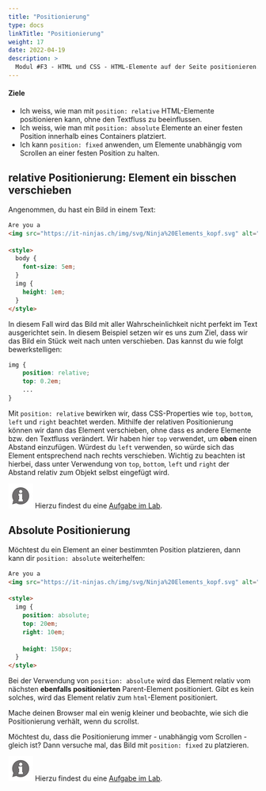 ```yaml
---
title: "Positionierung"
type: docs
linkTitle: "Positionierung"
weight: 17
date: 2022-04-19
description: >
  Modul #F3 - HTML und CSS - HTML-Elemente auf der Seite positionieren.
---
```


#### Ziele

- Ich weiss, wie man mit `position: relative` HTML-Elemente positionieren kann, ohne den Textfluss zu beeinflussen.
- Ich weiss, wie man mit `position: absolute` Elemente an einer festen Position innerhalb eines Containers platziert.
- Ich kann `position: fixed` anwenden, um Elemente unabhängig vom Scrollen an einer festen Position zu halten.

## relative Positionierung: Element ein bisschen verschieben

Angenommen, du hast ein Bild in einem Text:

```html
Are you a
<img src="https://it-ninjas.ch/img/svg/Ninja%20Elements_kopf.svg" alt="" />?

<style>
  body {
    font-size: 5em;
  }
  img {
    height: 1em;
  }
</style>
```

In diesem Fall wird das Bild mit aller Wahrscheinlichkeit nicht perfekt im Text ausgerichtet sein. In diesem Beispiel setzen wir es uns zum Ziel, dass wir das Bild ein Stück weit nach unten verschieben. Das kannst du wie folgt bewerkstelligen:

```css
img {
    position: relative;
    top: 0.2em;
    ...
}
```

Mit `position: relative` bewirken wir, dass CSS-Properties wie `top`, `bottom`, `left` und `right` beachtet werden. Mithilfe der relativen Positionierung können wir dann das Element verschieben, ohne dass es andere Elemente bzw. den Textfluss verändert. Wir haben hier `top` verwendet, um **oben** einen Abstand einzufügen. Würdest du `left` verwenden, so würde sich das Element entsprechend nach rechts verschieben. Wichtig zu beachten ist hierbei, dass unter Verwendung von `top`, `bottom`, `left` und `right` der Abstand relativ zum Objekt selbst eingefügt wird.  

![asset](/images/hint.png) Hierzu findest du eine [Aufgabe im Lab](../../../../labs/web/html_css/02_css).

## Absolute Positionierung

Möchtest du ein Element an einer bestimmten Position platzieren, dann kann dir `position: absolute` weiterhelfen:

```html
Are you a
<img src="https://it-ninjas.ch/img/svg/Ninja%20Elements_kopf.svg" alt="" />?

<style>
  img {
    position: absolute;
    top: 20em;
    right: 10em;

    height: 150px;
  }
</style>
```

Bei der Verwendung von `position: absolute` wird das Element relativ vom nächsten **ebenfalls positionierten** Parent-Element positioniert. Gibt es kein solches, wird das Element relativ zum `html`-Element positioniert. 

Mache deinen Browser mal ein wenig kleiner und beobachte, wie sich die Positionierung verhält, wenn du scrollst.

Möchtest du, dass die Positionierung immer - unabhängig vom Scrollen - gleich ist? Dann versuche mal, das Bild mit `position: fixed` zu platzieren.

![asset](/images/hint.png) Hierzu findest du eine [Aufgabe im Lab](../../../../labs/web/html_css/02_css).
